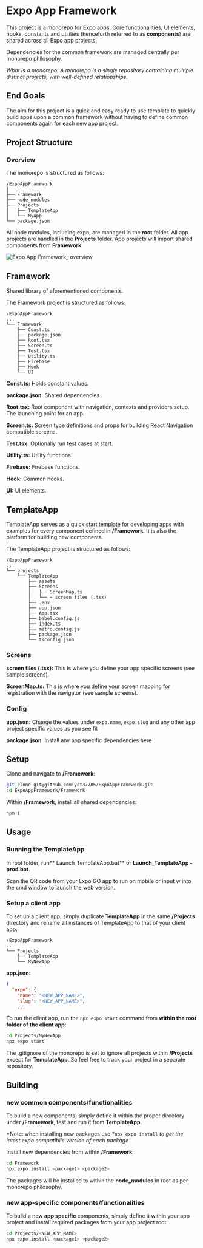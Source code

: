 # Expo App Framework
This project is a monorepo for Expo apps. Core functionalities, UI elements, hooks, constants and utilities (henceforth referred to as **components**) are shared across all Expo app projects.

Dependencies for the common framework are managed centrally per monorepo philosophy.

*What is a monorepo: A monorepo is a single repository containing multiple distinct projects, with well-defined relationships.*

## End Goals
The aim for this project is a quick and easy ready to use template to quickly build apps upon a common framework without having to define common components again for each new app project.

## Project Structure
### Overview
The monorepo is structured as follows:
```
/ExpoAppFramework
│
├── Framework
├── node_modules
├── Projects
│	├── TemplateApp
│	└── MyApp
└── package.json
```

All node modules, including expo, are managed in the **root** folder. All app projects are handled in the **Projects** folder. App projects will import shared components from **Framework**:

![Expo App Framework_ overview](https://github.com/yct37785/ExpoAppFramework/assets/8434189/abc3e4f2-9544-4154-b144-9c5aea95e4d3)

## Framework
Shared library of aforementioned components.

The Framework project is structured as follows:
```
/ExpoAppFramework
...
└── Framework
	├── Const.ts
	├── package.json
	├── Root.tsx
	├── Screen.ts
	├── Test.tsx
	├── Utility.ts
	├── Firebase
	├── Hook
	└── UI
```

**Const.ts:** Holds constant values.

**package.json:** Shared dependencies.

**Root.tsx:** Root component with navigation, contexts and providers setup. The launching point for an app.

**Screen.ts:** Screen type definitions and props for building React Navigation compatible screens.

**Test.tsx:** Optionally run test cases at start.

**Utility.ts:** Utility functions.

**Firebase:** Firebase functions.

**Hook:** Common hooks.

**UI:** UI elements.

## TemplateApp
TemplateApp serves as a quick start template for developing apps with examples for every component defined in **/Framework**. It is also the platform for building new components.

The TemplateApp project is structured as follows:
```
/ExpoAppFramework
...
└── projects
	└── TemplateApp
		├── assets
		├── Screens
		│	├── ScreenMap.ts
		│	└── ~ screen files (.tsx)
		├── .env
		├── app.json
		├── App.tsx
		├── babel.config.js
		├── index.ts
		├── metro.config.js
		├── package.json
		└── tsconfig.json
```

### Screens

**screen files (.tsx):** This is where you define your app specific screens (see sample screens).

**ScreenMap.ts:** This is where you define your screen mapping for registration with the navigator (see sample screens).

### Config

**app.json:** Change the values under `expo.name`, `expo.slug` and any other app project specific values as you see fit

**package.json:** Install any app specific dependencies here

## Setup
Clone and navigate to **/Framework**:

````bash
git clone git@github.com:yct37785/ExpoAppFramework.git
cd ExpoAppFramework/Framework
````

Within **/Framework**, install all shared dependencies:

````bash
npm i
````

## Usage
### Running the TemplateApp
In root folder, run** Launch_TemplateApp.bat** or **Launch_TemplateApp - prod.bat**.

Scan the QR code from your Expo GO app to run on mobile or input w into the cmd window to launch the web version.

### Setup a client app
To set up a client app, simply duplicate **TemplateApp** in the same **/Projects** directory and rename all instances of TemplateApp to that of your client app:

```
/ExpoAppFramework
...
└── Projects
	├── TemplateApp
	└── MyNewApp
```

**app.json**:
````json
{
  "expo": {
    "name": "<NEW_APP_NAME>",
    "slug": "<NEW_APP_NAME>",
    ...
````

To run the client app, run the `npx expo start` command from **within the root folder of the client app**:

````bash
cd Projects/MyNewApp
npx expo start
````

The .gitignore of the monorepo is set to ignore all projects within **/Projects** except for **TemplateApp**. So feel free to track your project in a separate repository.

## Building
### new common components/functionalities
To build a new components, simply define it within the proper directory under **/Framework**, test and run it from **TemplateApp**.

*Note: when installing new packages use *`npx expo install` *to get the latest expo compatibile version of each package*

Install new dependencies from within **/Framework**:

````bash
cd Framework
npx expo install <package1> <package2>
````

The packages will be installed to within the **node_modules** in root as per monorepo philosophy.

### new app-specific components/functionalities
To build a new **app specific** components, simply define it within  your app project and install required packages from your app project root.

````bash
cd Projects/<NEW_APP_NAME>
npx expo install <package1> <package2>
````
